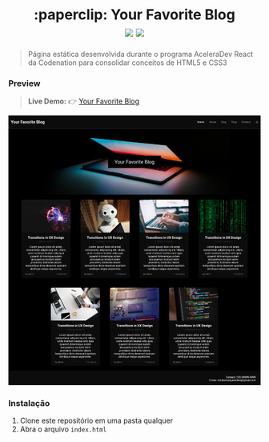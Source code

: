 <h1 align="center">
:paperclip: Your Favorite Blog<br/>
<img src="https://img.shields.io/badge/-HTML5-%23EA6227" />
  <img src="https://img.shields.io/badge/-CSS3-%233E96D0" />
</h1>

> Página estática desenvolvida durante o programa AceleraDev React da Codenation para consolidar conceitos de HTML5 e CSS3

### Preview

> **Live Demo:**
> 👉 [Your Favorite Blog](https://renatomarquesteles.github.io/codenation-your-favorite-blog/)

<img src="./.github/preview.png" alt="Preview" />

### Instalação
1. Clone este repositório em uma pasta qualquer
2. Abra o arquivo `index.html`
